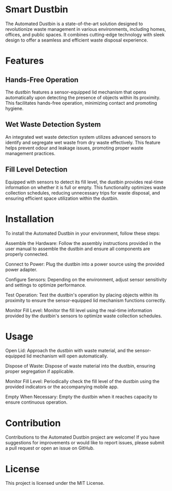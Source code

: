 # Smart Dustbin

The Automated Dustbin is a state-of-the-art solution designed to revolutionize waste management in various environments, including homes, offices, and public spaces. It combines cutting-edge technology with sleek design to offer a seamless and efficient waste disposal experience.

# Features
## Hands-Free Operation
The dustbin features a sensor-equipped lid mechanism that opens automatically upon detecting the presence of objects within its proximity. This facilitates hands-free operation, minimizing contact and promoting hygiene.

## Wet Waste Detection System
An integrated wet waste detection system utilizes advanced sensors to identify and segregate wet waste from dry waste effectively. This feature helps prevent odour and leakage issues, promoting proper waste management practices.

## Fill Level Detection
Equipped with sensors to detect its fill level, the dustbin provides real-time information on whether it is full or empty. This functionality optimizes waste collection schedules, reducing unnecessary trips for waste disposal, and ensuring efficient space utilization within the dustbin.

# Installation
To install the Automated Dustbin in your environment, follow these steps:

Assemble the Hardware: Follow the assembly instructions provided in the user manual to assemble the dustbin and ensure all components are properly connected.

Connect to Power: Plug the dustbin into a power source using the provided power adapter.

Configure Sensors: Depending on the environment, adjust sensor sensitivity and settings to optimize performance.

Test Operation: Test the dustbin's operation by placing objects within its proximity to ensure the sensor-equipped lid mechanism functions correctly.

Monitor Fill Level: Monitor the fill level using the real-time information provided by the dustbin's sensors to optimize waste collection schedules.

# Usage
Open Lid: Approach the dustbin with waste material, and the sensor-equipped lid mechanism will open automatically.

Dispose of Waste: Dispose of waste material into the dustbin, ensuring proper segregation if applicable.

Monitor Fill Level: Periodically check the fill level of the dustbin using the provided indicators or the accompanying mobile app.

Empty When Necessary: Empty the dustbin when it reaches capacity to ensure continuous operation.

# Contribution
Contributions to the Automated Dustbin project are welcome! If you have suggestions for improvements or would like to report issues, please submit a pull request or open an issue on GitHub.

# License
This project is licensed under the MIT License.
